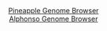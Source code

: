<div id="Pineapple_Genome_Browser" align="center">
  <a href="https://igv.org/app/?sessionURL=blob:zZJha6MwGMe_S2DjDqwm2moVyuHWdu02tlu3tlzHkKhRc9XEJamuK_3ul5U77s0N1hd3HCQQHxLzf3757UBDhKScgQDYJuqZCAEDyIK397iqS3KDKyJBkOFSEgMIkhFBWEJAsAMZlgrPZ9f6ZKFULQPLoqruVJjl3JSOiSv8yhlupZnwyjrnZYljLrDiQlpnAjfconnTaUmM69rUdztmz0qxwhYu64Izya2asDxq9f.iX6UoJ4xXJKo2paKHAJHOozOmZoa_hMv7MEmIlFdkO00H4dU0XDij.erCPV_NbyfLubs8vac5w2ojyCBL177dS8RZfzubXHgPw4d.4VxOu7DsnzjD09FLTQWRA.Qhz_E8x30DQ1lKXv6nnvWgR_b9FRb.JnYbtJqEJ_ZZOEE38qq7nrrZYjL6Y.c22Bug5MlGmwCSQngBgoYDXaNnu523JeobEPqaj.AUBI9PBlACJ2u9_XEH1LbWvgBJnjcHdQzARUoECDo.hB7y9SN0vS70fbQ3dmAjyr8Hdzyf.R60Q9t2o4yWSsucRpLV0sSMmU2SmfnrkTTjsK3UiT0e6Tkrvj3ffm_PIb2obobjcR3O3.FpAH394RF1sx9J9U_c.0gQU8XHClcki_Vdtlj1k6lYX481qGH9XGLt3h3OG_kuouPwZFxUWOn9uqI_f1rXYEExU7rQUEljWlK1XWqSvAUBsh0tL0h4ybWNQOTxJ2hAA_Xg59.SOvun_Q8-">Pineapple Genome Browser</a>
</div>
<div id="Alphonso_Genome_Browser" align="center">
  <a href="https://igv.org/app/?sessionURL=blob:zZJbb5swGIb_i6VWm0TA4BAKUjXl2ObQNE2XpE1VIQOGWAGb2Q45Kf99XrVpN53UXGyaxIX5ZPD7Pn6OoCJCUs5AABzTdk3bBgaQK759xEWZkzEuiARBinNJDCBISgRhMQHBEaRYKjybjvSXK6VKGVgWVWWtwCzjpkQmLvCBM7yVZswLq83zHEdcYMWFtFoCV9yiWVXbkgiXpanPRqZrJVhhC.flijPJrZKwLNzq_4W_RmFGGC9IWGxyRd8ChDqPzpiYKf7SXDw245hIOST7fnLdHPabc9SdLW8a7eXs_nYxaywuH2nGsNoIcv31ft1D8.nDqPf0DO.TWZWkh6vBnu9Q_wJ1Lru7kgoir23P9pDnIYQ0GMoSsvufOuuHntm7X98fksHEdZ87xap94fS2Y07UlE1aDcrfbV4HJwPkPN5oE0C8El5gQwPBhuE6jdqPpX1lQOhrPoJTELy8GkAJHK_19pcjUPtS.wIk.bZ5U8cAXCREgKDmQ.jZvu.4da8Ofd8.GUewEfnfg9ubTX0POk3HaYQpzZWWOQklK6WJGTOrODWzw5k077pVNOisR_ldq14fj7xseDtZt9WF07qJ4B9oGkAf_naFuupHMv0T8z4SxFTRubqNq8O411Xzw1WqoSwwhU9z5DxMknJJ1.8CcnXd8.CkXBRY6f16ol9_GldhQTFTelBRSSOaU7VfaI58CwLbQVpcEPOcaxOByKJP0ICG7cLPvwVFp9fTdw--">Alphonso Genome Browser</a>
</div>
